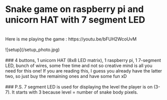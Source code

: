 # Snake game on raspberry pi and unicorn HAT with 7 segment LED
<br>
Here is me playing the game : https://youtu.be/bFUH2WcoUvM
<br><br>
![setup](/setup_photo.jpg)
<br><br>
### 4 buttons, 1 unicorn HAT (8x8 LED matrix), 1 raspberry pi, 1 7-segment LED, bunch of wires, some free time and not so creative mind is all you need for this one! If you are reading this, I guess you already have the latter two, so just buy the remaining ones and have some fun xD
<br><br>
### P.S. 7 segment LED is used for displaying the level the player is on (3-7). It starts with 3 because level = number of snake body pixels.
